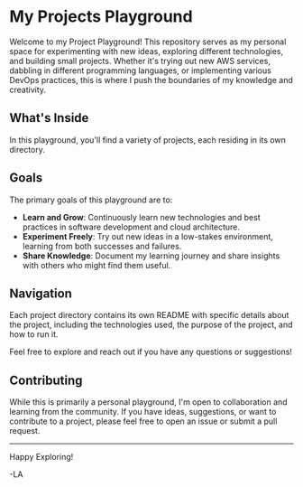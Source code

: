 # My Projects Playground

Welcome to my Project Playground! This repository serves as my personal space for experimenting with new ideas, exploring different technologies, and building small projects. Whether it's trying out new AWS services, dabbling in different programming languages, or implementing various DevOps practices, this is where I push the boundaries of my knowledge and creativity.

## What's Inside

In this playground, you'll find a variety of projects, each residing in its own directory. 

## Goals

The primary goals of this playground are to:

- **Learn and Grow**: Continuously learn new technologies and best practices in software development and cloud architecture.
- **Experiment Freely**: Try out new ideas in a low-stakes environment, learning from both successes and failures.
- **Share Knowledge**: Document my learning journey and share insights with others who might find them useful.

## Navigation

Each project directory contains its own README with specific details about the project, including the technologies used, the purpose of the project, and how to run it.

Feel free to explore and reach out if you have any questions or suggestions!

## Contributing

While this is primarily a personal playground, I'm open to collaboration and learning from the community. If you have ideas, suggestions, or want to contribute to a project, please feel free to open an issue or submit a pull request.

---

Happy Exploring!

-LA
